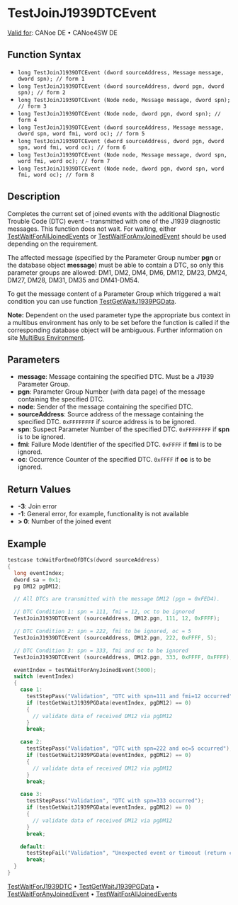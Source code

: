 # TestJoinJ1939DTCEvent

[Valid for](../../../Shared/FeatureAvailability.md): CANoe DE • CANoe4SW DE

## Function Syntax

- `long TestJoinJ1939DTCEvent (dword sourceAddress, Message message, dword spn); // form 1`
- `long TestJoinJ1939DTCEvent (dword sourceAddress, dword pgn, dword spn); // form 2`
- `long TestJoinJ1939DTCEvent (Node node, Message message, dword spn); // form 3`
- `long TestJoinJ1939DTCEvent (Node node, dword pgn, dword spn); // form 4`
- `long TestJoinJ1939DTCEvent (dword sourceAddress, Message message, dword spn, word fmi, word oc); // form 5`
- `long TestJoinJ1939DTCEvent (dword sourceAddress, dword pgn, dword spn, word fmi, word oc); // form 6`
- `long TestJoinJ1939DTCEvent (Node node, Message message, dword spn, word fmi, word oc); // form 7`
- `long TestJoinJ1939DTCEvent (Node node, dword pgn, dword spn, word fmi, word oc); // form 8`

## Description

Completes the current set of joined events with the additional Diagnostic Trouble Code (DTC) event – transmitted with one of the J1939 diagnostic messages. This function does not wait. For waiting, either [TestWaitForAllJoinedEvents](CAPLfunctionTestWaitForAllJoinedEvents.md) or [TestWaitForAnyJoinedEvent](CAPLfunctionTestWaitForAnyJoinedEvent.md) should be used depending on the requirement.

The affected message (specified by the Parameter Group number **pgn** or the database object **message**) must be able to contain a DTC, so only this parameter groups are allowed: DM1, DM2, DM4, DM6, DM12, DM23, DM24, DM27, DM28, DM31, DM35 and DM41-DM54.

To get the message content of a Parameter Group which triggered a wait condition you can use function [TestGetWaitJ1939PGData](CAPLfunctionTestGetWaitJ1939PGData.md).

**Note:** Dependent on the used parameter type the appropriate bus context in a multibus environment has only to be set before the function is called if the corresponding database object will be ambiguous. Further information on site [MultiBus Environment](../../../Shared/CAPL/General/TestMultiBusEnvironment.md).

## Parameters

- **message**: Message containing the specified DTC. Must be a J1939 Parameter Group.
- **pgn**: Parameter Group Number (with data page) of the message containing the specified DTC.
- **node**: Sender of the message containing the specified DTC.
- **sourceAddress**: Source address of the message containing the specified DTC. `0xFFFFFFFF` if source address is to be ignored.
- **spn**: Suspect Parameter Number of the specified DTC. `0xFFFFFFFF` if **spn** is to be ignored.
- **fmi**: Failure Mode Identifier of the specified DTC. `0xFFFF` if **fmi** is to be ignored.
- **oc**: Occurrence Counter of the specified DTC. `0xFFFF` if **oc** is to be ignored.

## Return Values

- **-3**: Join error
- **-1**: General error, for example, functionality is not available
- **\> 0**: Number of the joined event

## Example

```c
testcase tcWaitForOneOfDTCs(dword sourceAddress)
{
  long eventIndex;
  dword sa = 0x1;
  pg DM12 pgDM12;

  // All DTCs are transmitted with the message DM12 (pgn = 0xFED4).

  // DTC Condition 1: spn = 111, fmi = 12, oc to be ignored
  TestJoinJ1939DTCEvent (sourceAddress, DM12.pgn, 111, 12, 0xFFFF);

  // DTC Condition 2: spn = 222, fmi to be ignored, oc = 5
  TestJoinJ1939DTCEvent (sourceAddress, DM12.pgn, 222, 0xFFFF, 5);

  // DTC Condition 3: spn = 333, fmi and oc to be ignored
  TestJoinJ1939DTCEvent (sourceAddress, DM12.pgn, 333, 0xFFFF, 0xFFFF);

  eventIndex = testWaitForAnyJoinedEvent(5000);
  switch (eventIndex)
  {
    case 1:
      testStepPass("Validation", "DTC with spn=111 and fmi=12 occurred");
      if (testGetWaitJ1939PGData(eventIndex, pgDM12) == 0)
      {
        // validate data of received DM12 via pgDM12
      }
      break;

    case 2:
      testStepPass("Validation", "DTC with spn=222 and oc=5 occurred");
      if (testGetWaitJ1939PGData(eventIndex, pgDM12) == 0)
      {
        // validate data of received DM12 via pgDM12
      }
      break;

    case 3:
      testStepPass("Validation", "DTC with spn=333 occurred");
      if (testGetWaitJ1939PGData(eventIndex, pgDM12) == 0)
      {
        // validate data of received DM12 via pgDM12
      }
      break;

    default:
      testStepFail("Validation", "Unexpected event or timeout (return code of testWaitForAnyJoinedEvent: %d)", eventIndex);
      break;
  }
}
```

[TestWaitForJ1939DTC](CAPLfunctionTestWaitForJ1939DTC.md) • [TestGetWaitJ1939PGData](CAPLfunctionTestGetWaitJ1939PGData.md) • [TestWaitForAnyJoinedEvent](CAPLfunctionTestWaitForAnyJoinedEvent.md) • [TestWaitForAllJoinedEvents](CAPLfunctionTestWaitForAllJoinedEvents.md)
